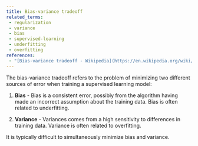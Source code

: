 ```yaml
---
title: Bias-variance tradeoff
related_terms:
 - regularization
 - variance
 - bias
 - supervised-learning
 - underfitting
 - overfitting
references:
 - "[Bias-variance tradeoff - Wikipedia](https://en.wikipedia.org/wiki/Bias%E2%80%93variance_tradeoff)"
---
```

The bias-variance tradeoff refers to the problem of minimizing two different sources of error
when training a supervised learning model:

1. **Bias** - Bias is a consistent error, possibly from the algorithm having
made an incorrect assumption about the training data. Bias is often related to underfitting.

2. **Variance** - Variances comes from a high sensitivity to differences in training data.
Variance is often related to overfitting.

It is typically difficult to simultaneously minimize bias and variance.
